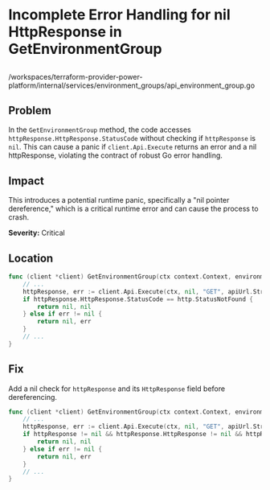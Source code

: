 # Incomplete Error Handling for nil HttpResponse in GetEnvironmentGroup

##

/workspaces/terraform-provider-power-platform/internal/services/environment_groups/api_environment_group.go

## Problem

In the `GetEnvironmentGroup` method, the code accesses `httpResponse.HttpResponse.StatusCode` without checking if `httpResponse` is `nil`. This can cause a panic if `client.Api.Execute` returns an error and a nil httpResponse, violating the contract of robust Go error handling.

## Impact

This introduces a potential runtime panic, specifically a "nil pointer dereference," which is a critical runtime error and can cause the process to crash.

**Severity:** Critical

## Location

```go
func (client *client) GetEnvironmentGroup(ctx context.Context, environmentGroupId string) (*environmentGroupDto, error) {
	// ...
	httpResponse, err := client.Api.Execute(ctx, nil, "GET", apiUrl.String(), nil, nil, []int{http.StatusOK, http.StatusNotFound}, &environmentGroup)
	if httpResponse.HttpResponse.StatusCode == http.StatusNotFound {
		return nil, nil
	} else if err != nil {
		return nil, err
	}
	// ...
}
```

## Fix

Add a nil check for `httpResponse` and its `HttpResponse` field before dereferencing.

```go
func (client *client) GetEnvironmentGroup(ctx context.Context, environmentGroupId string) (*environmentGroupDto, error) {
	// ...
	httpResponse, err := client.Api.Execute(ctx, nil, "GET", apiUrl.String(), nil, nil, []int{http.StatusOK, http.StatusNotFound}, &environmentGroup)
	if httpResponse != nil && httpResponse.HttpResponse != nil && httpResponse.HttpResponse.StatusCode == http.StatusNotFound {
		return nil, nil
	} else if err != nil {
		return nil, err
	}
	// ...
}
```
